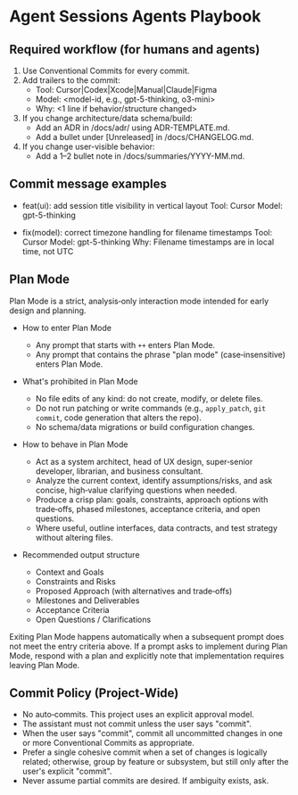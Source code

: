 # Agent Sessions Agents Playbook

## Required workflow (for humans and agents)
1) Use Conventional Commits for every commit.
2) Add trailers to the commit:
   - Tool: Cursor|Codex|Xcode|Manual|Claude|Figma
   - Model: <model-id, e.g., gpt-5-thinking, o3-mini>
   - Why: <1 line if behavior/structure changed>
3) If you change architecture/data schema/build:
   - Add an ADR in /docs/adr/ using ADR-TEMPLATE.md.
   - Add a bullet under [Unreleased] in /docs/CHANGELOG.md.
4) If you change user-visible behavior:
   - Add a 1–2 bullet note in /docs/summaries/YYYY-MM.md.

## Commit message examples
- feat(ui): add session title visibility in vertical layout
  Tool: Cursor
  Model: gpt-5-thinking

- fix(model): correct timezone handling for filename timestamps
  Tool: Cursor
  Model: gpt-5-thinking
  Why: Filename timestamps are in local time, not UTC

## Plan Mode

Plan Mode is a strict, analysis‑only interaction mode intended for early design and planning.

- How to enter Plan Mode
  - Any prompt that starts with `++` enters Plan Mode.
  - Any prompt that contains the phrase "plan mode" (case‑insensitive) enters Plan Mode.

- What's prohibited in Plan Mode
  - No file edits of any kind: do not create, modify, or delete files.
  - Do not run patching or write commands (e.g., `apply_patch`, `git commit`, code generation that alters the repo).
  - No schema/data migrations or build configuration changes.

- How to behave in Plan Mode
  - Act as a system architect, head of UX design, super‑senior developer, librarian, and business consultant.
  - Analyze the current context, identify assumptions/risks, and ask concise, high‑value clarifying questions when needed.
  - Produce a crisp plan: goals, constraints, approach options with trade‑offs, phased milestones, acceptance criteria, and open questions.
  - Where useful, outline interfaces, data contracts, and test strategy without altering files.

- Recommended output structure
  - Context and Goals
  - Constraints and Risks
  - Proposed Approach (with alternatives and trade‑offs)
  - Milestones and Deliverables
  - Acceptance Criteria
  - Open Questions / Clarifications

Exiting Plan Mode happens automatically when a subsequent prompt does not meet the entry criteria above. If a prompt asks to implement during Plan Mode, respond with a plan and explicitly note that implementation requires leaving Plan Mode.

## Commit Policy (Project‑Wide)

- No auto‑commits. This project uses an explicit approval model.
- The assistant must not commit unless the user says "commit".
- When the user says "commit", commit all uncommitted changes in one or more Conventional Commits as appropriate.
- Prefer a single cohesive commit when a set of changes is logically related; otherwise, group by feature or subsystem, but still only after the user's explicit "commit".
- Never assume partial commits are desired. If ambiguity exists, ask.
